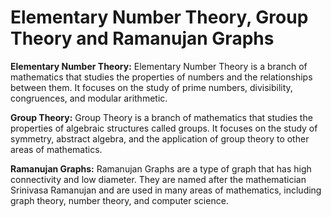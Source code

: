 # Elementary Number Theory, Group Theory and Ramanujan Graphs

**Elementary Number Theory:** Elementary Number Theory is a branch of mathematics that studies the properties of numbers and the relationships between them. It focuses on the study of prime numbers, divisibility, congruences, and modular arithmetic.

**Group Theory:** Group Theory is a branch of mathematics that studies the properties of algebraic structures called groups. It focuses on the study of symmetry, abstract algebra, and the application of group theory to other areas of mathematics.

**Ramanujan Graphs:** Ramanujan Graphs are a type of graph that has high connectivity and low diameter. They are named after the mathematician Srinivasa Ramanujan and are used in many areas of mathematics, including graph theory, number theory, and computer science.
